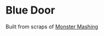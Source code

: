 # Blue Door

Built from scraps of [Monster Mashing](https://github.com/ninjamuffin99/MonsterMashing)